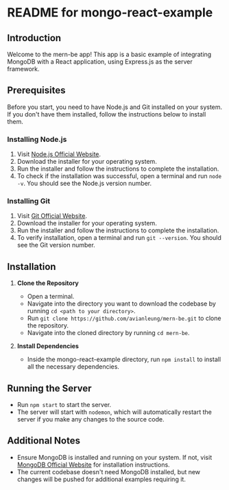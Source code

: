 # README for mongo-react-example

## Introduction
Welcome to the mern-be app! This app is a basic example of integrating MongoDB with a React application, using Express.js as the server framework.

## Prerequisites
Before you start, you need to have Node.js and Git installed on your system. If you don't have them installed, follow the instructions below to install them.

### Installing Node.js
1. Visit [Node.js Official Website](https://nodejs.org/).
2. Download the installer for your operating system.
3. Run the installer and follow the instructions to complete the installation.
4. To check if the installation was successful, open a terminal and run `node -v`. You should see the Node.js version number.

### Installing Git
1. Visit [Git Official Website](https://git-scm.com/).
2. Download the installer for your operating system.
3. Run the installer and follow the instructions to complete the installation.
4. To verify installation, open a terminal and run `git --version`. You should see the Git version number.

## Installation
1. **Clone the Repository**
   - Open a terminal.
   - Navigate into the directory you want to download the codebase by running `cd <path to your directory>`.
   - Run `git clone https://github.com/avianleung/mern-be.git` to clone the repository.
   - Navigate into the cloned directory by running `cd mern-be`.

2. **Install Dependencies**
   - Inside the mongo-react-example directory, run `npm install` to install all the necessary dependencies.

## Running the Server
- Run `npm start` to start the server.
- The server will start with `nodemon`, which will automatically restart the server if you make any changes to the source code.

## Additional Notes
- Ensure MongoDB is installed and running on your system. If not, visit [MongoDB Official Website](https://www.mongodb.com/) for installation instructions.
- The current codebase doesn't need MongoDB installed, but new changes will be pushed for additional examples requiring it.


